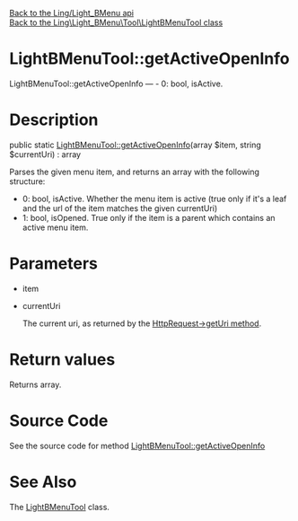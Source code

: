[Back to the Ling/Light_BMenu api](https://github.com/lingtalfi/Light_BMenu/blob/master/doc/api/Ling/Light_BMenu.md)<br>
[Back to the Ling\Light_BMenu\Tool\LightBMenuTool class](https://github.com/lingtalfi/Light_BMenu/blob/master/doc/api/Ling/Light_BMenu/Tool/LightBMenuTool.md)


LightBMenuTool::getActiveOpenInfo
================



LightBMenuTool::getActiveOpenInfo — - 0: bool, isActive.




Description
================


public static [LightBMenuTool::getActiveOpenInfo](https://github.com/lingtalfi/Light_BMenu/blob/master/doc/api/Ling/Light_BMenu/Tool/LightBMenuTool/getActiveOpenInfo.md)(array $item, string $currentUri) : array




Parses the given menu item, and returns an array with the following structure:

- 0: bool, isActive. Whether the menu item is active (true only if it's a leaf and the url of the
     item matches the given currentUri)
- 1: bool, isOpened. True only if the item is a parent which contains an active menu item.




Parameters
================


- item

    

- currentUri

    The current uri, as returned by the [HttpRequest->getUri method](https://github.com/lingtalfi/Light/blob/master/doc/api/Ling/Light/Http/HttpRequestInterface/getUri.md).


Return values
================

Returns array.








Source Code
===========
See the source code for method [LightBMenuTool::getActiveOpenInfo](https://github.com/lingtalfi/Light_BMenu/blob/master/Tool/LightBMenuTool.php#L29-L49)


See Also
================

The [LightBMenuTool](https://github.com/lingtalfi/Light_BMenu/blob/master/doc/api/Ling/Light_BMenu/Tool/LightBMenuTool.md) class.



